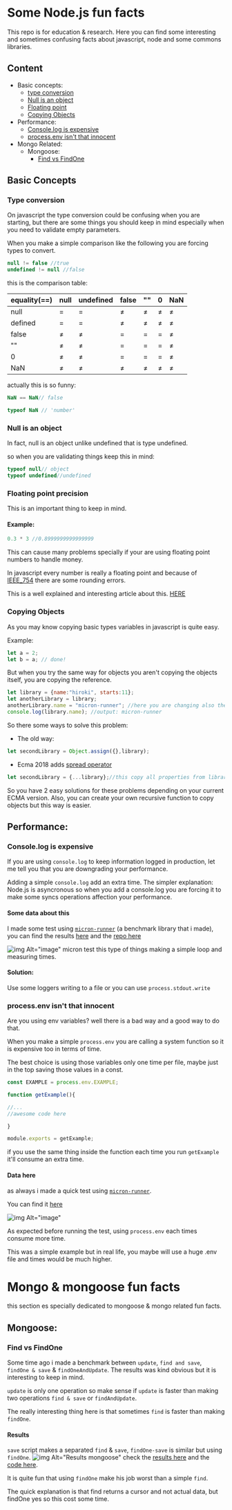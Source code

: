 # Some Node.js fun facts

This repo is for education & research. Here you can find some interesting and sometimes confusing facts about javascript, node and some commons libraries.

## Content
* Basic concepts:
  * [type conversion](#type-conversion)
  * [Null is an object](#null-is-an-object)
  * [Floating point](#floating-point-precision)
  * [Copying Objects](#copying-objects)
* Performance:
  * [Console.log is expensive](#consolelog-is-expensive)
  * [process.env isn't that innocent](#processenv-isnt-that-innocent)
* Mongo Related:
  * Mongoose:
    * [Find vs FindOne](#find-vs-findone)

## Basic Concepts

### Type conversion
On javascript the type conversion could be confusing when you are starting, but there are some things you should keep in mind especially when you need to validate empty parameters.

When you make a simple comparison like the following you are forcing types to convert.

```javascript
null != false //true
undefined != null //false
```

this is the comparison table:

|equality(==)|null|undefined|false|""|0|NaN|
|------------|----|---------|-----|--|-|---|
|null|=|=|≠|≠|≠|≠|
|defined|=|=|≠|≠|≠|≠|
|false|≠|≠|=|=|=|≠|
|""|≠|≠|=|=|=|≠|
|0|≠|≠|=|=|=|≠|
|NaN|≠|≠|≠|≠|≠|≠|

actually this is so funny:
```javascript
NaN == NaN// false
```
```javascript
typeof NaN // 'number'
```
### Null is an object
In fact, null is an object unlike undefined that is type undefined.

so when you are validating things keep this in mind:

```javascript
typeof null// object
typeof undefined//undefined
```
### Floating point precision
This is an important thing to keep in mind.

#### Example:
```javascript
0.3 * 3 //0.8999999999999999
```
This can cause many problems specially if your are using floating point numbers to handle money.

In javascript every number is really a floating point and because of [IEEE_754](https://en.wikipedia.org/wiki/IEEE_754) there are some rounding errors.

This is a well explained and interesting article about this. [HERE](https://modernweb.com/what-every-javascript-developer-should-know-about-floating-points/)

### Copying Objects
As you may know copying basic types variables in javascript is quite easy.

Example:
```javascript
let a = 2;
let b = a; // done!
```

But when you try the same way for objects you aren't copying the objects itself, you are copying the reference.

```javascript
let library = {name:"hiroki", starts:11};
let anotherLibrary = library;
anotherLibrary.name = "micron-runner"; //here you are changing also the library variable.
console.log(library.name); //output: micron-runner
```

So there some ways to solve this problem:
* The old way:
```javascript
let secondLibrary = Object.assign({},library);
```
* Ecma 2018 adds [spread operator](https://developer.mozilla.org/en-US/docs/Web/JavaScript/Reference/Operators/Spread_syntax)
```javascript
let secondLibrary = {...library};//this copy all properties from library object.
```

So you have 2 easy solutions for these problems depending on your current ECMA version. Also, you can create your own recursive function to copy objects but this way is easier.
## Performance:

### Console.log is expensive
 If you are using `console.log` to keep information logged in production, let me tell you that you are downgrading your performance.

Adding a simple `console.log` add an extra time. The simpler explanation: Node.js is asyncronous so when you add a console.log you are forcing it to make some syncs operations affection your performance.
#### Some data about this
I made some test using [`micron-runner`](https://github.com/ivanhuay/micron-runner) (a benchmark library that i made), you can find the results [here](https://ivanhuay.github.io/micron-runner-example/) and the [repo here](https://github.com/ivanhuay/micron-runner-example)

![img Alt="image"](./images/test-console.log.png)
micron test this type of things making a simple loop and measuring times.

#### Solution:
Use some loggers writing to a file or you can use `process.stdout.write`

### process.env isn't that innocent
Are you using env variables? well there is a bad way and a good way to do that.

When you make a simple `process.env` you are calling a system function so it is expensive too in terms of time.

The best choice is using those variables only one time per file, maybe just in the top saving those values in a const.

```javascript
const EXAMPLE = process.env.EXAMPLE;

function getExample(){

//...
//awesome code here

}

module.exports = getExample;
```

if you use the same thing inside the function each time you run `getExample` it'll consume an extra time.

#### Data here
as always i made a quick test using [`micron-runner`](https://github.com/ivanhuay/micron-runner).

You can find it [here](https://github.com/ivanhuay/micron-process-env)

![img Alt="image"](./images/test-process.png)

As expected before running the test, using `process.env` each times consume more time.

This was a simple example but in real life, you maybe will use a huge .env file and times would be much higher.


# Mongo & mongoose fun facts
this section es specially dedicated to mongoose & mongo related fun facts.

## Mongoose:

### Find vs FindOne

Some time ago i made a benchmark between `update`, `find and save`, `findOne & save` & `findOneAndUpdate`. The results was kind obvious but it is interesting to keep in mind.

`update` is only one operation so make sense if `update` is faster than making two operations `find & save` or `findAndUpdate`.

The really interesting thing here is that sometimes `find` is faster than making `findOne`.

#### Results
`save` script makes a separated `find` & `save`, `findOne-save` is similar but using  `findOne`.
![img Alt="Results mongoose"](./images/test-mongoose.png)
check the [results here](https://ivanhuay.github.io/micron-mongoose-update-vs-save/) and the [code here](https://github.com/ivanhuay/micron-mongoose-update-vs-save).

It is quite fun that using `findOne` make his job worst than a simple `find`.

The quick explanation is that find returns a cursor and not actual data, but findOne yes so this cost some time.
